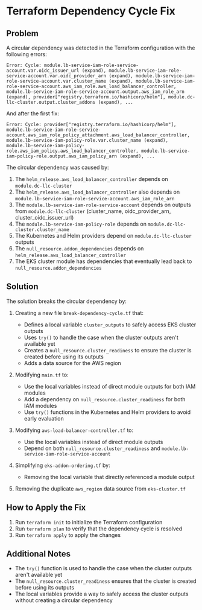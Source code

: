 # Terraform Dependency Cycle Fix

## Problem

A circular dependency was detected in the Terraform configuration with the following errors:

```
Error: Cycle: module.lb-service-iam-role-service-account.var.oidc_issuer_url (expand), module.lb-service-iam-role-service-account.var.oidc_provider_arn (expand), module.lb-service-iam-role-service-account.var.cluster_name (expand), module.lb-service-iam-role-service-account.aws_iam_role.aws_load_balancer_controller, module.lb-service-iam-role-service-account.output.aws_iam_role_arn (expand), provider["registry.terraform.io/hashicorp/helm"], module.dc-llc-cluster.output.cluster_addons (expand), ...
```

And after the first fix:

```
Error: Cycle: provider["registry.terraform.io/hashicorp/helm"], module.lb-service-iam-role-service-account.aws_iam_role_policy_attachment.aws_load_balancer_controller, module.lb-service-iam-policy-role.var.cluster_name (expand), module.lb-service-iam-policy-role.aws_iam_policy.aws_load_balancer_controller, module.lb-service-iam-policy-role.output.aws_iam_policy_arn (expand), ...
```

The circular dependency was caused by:

1. The `helm_release.aws_load_balancer_controller` depends on `module.dc-llc-cluster`
2. The `helm_release.aws_load_balancer_controller` also depends on `module.lb-service-iam-role-service-account.aws_iam_role_arn`
3. The `module.lb-service-iam-role-service-account` depends on outputs from `module.dc-llc-cluster` (cluster_name, oidc_provider_arn, cluster_oidc_issuer_url)
4. The `module.lb-service-iam-policy-role` depends on `module.dc-llc-cluster.cluster_name`
5. The Kubernetes and Helm providers depend on `module.dc-llc-cluster` outputs
6. The `null_resource.addon_dependencies` depends on `helm_release.aws_load_balancer_controller`
7. The EKS cluster module has dependencies that eventually lead back to `null_resource.addon_dependencies`

## Solution

The solution breaks the circular dependency by:

1. Creating a new file `break-dependency-cycle.tf` that:
   - Defines a local variable `cluster_outputs` to safely access EKS cluster outputs
   - Uses `try()` to handle the case when the cluster outputs aren't available yet
   - Creates a `null_resource.cluster_readiness` to ensure the cluster is created before using its outputs
   - Adds a data source for the AWS region

2. Modifying `main.tf` to:
   - Use the local variables instead of direct module outputs for both IAM modules
   - Add a dependency on `null_resource.cluster_readiness` for both IAM modules
   - Use `try()` functions in the Kubernetes and Helm providers to avoid early evaluation

3. Modifying `aws-load-balancer-controller.tf` to:
   - Use the local variables instead of direct module outputs
   - Depend on both `null_resource.cluster_readiness` and `module.lb-service-iam-role-service-account`

4. Simplifying `eks-addon-ordering.tf` by:
   - Removing the local variable that directly referenced a module output

5. Removing the duplicate `aws_region` data source from `eks-cluster.tf`

## How to Apply the Fix

1. Run `terraform init` to initialize the Terraform configuration
2. Run `terraform plan` to verify that the dependency cycle is resolved
3. Run `terraform apply` to apply the changes

## Additional Notes

- The `try()` function is used to handle the case when the cluster outputs aren't available yet
- The `null_resource.cluster_readiness` ensures that the cluster is created before using its outputs
- The local variables provide a way to safely access the cluster outputs without creating a circular dependency
